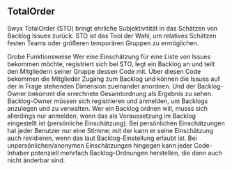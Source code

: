 ## TotalOrder

Swyx TotalOrder (STO) bringt ehrliche Subjektivitität in das Schätzen von Backlog Issues zurück.
STO ist das Tool der Wahl, um relatives Schätzen festen Teams oder größeren temporären Gruppen zu ermöglichen.


Grobe Funktionsweise
Wer eine Einschätzung für eine Liste von Issues bekommen möchte, registriert sich bei STO, legt ein Backlog an und teilt den Mitgliedern seiner Gruppe dessen Code mit. 
Über diesen Code bekommen die Mitglieder Zugang zum Backlog und können die Issues auf der in Frage stehenden Dimension zueinander anordnen. 
Und der Backlog-Owner bekommt die errechnete Gesamtordnung als Ergebnis zu sehen.
Backlog-Owner müssen sich registrieren und anmelden, um Backlogs anzulegen und zu verwalten.
Wer ein Backlog ordnen will, musss sich allerdings nur anmelden, wenn das als Voraussetzung im Backlog eingestellt ist (persönliche Einschätzung).
Bei persönlichen Einschätzungen hat jeder Benutzer nur eine Stimme; mit der kann er seine Einschätzung auch revidieren, wenn das laut Backlog-Einstellung erlaubt ist.
Bei unpersönlichen/anonymen Einschätzungen hingegen kann jeder Code-Inhaber potenziell mehrfach Backlog-Ordnungen herstellen, die dann auch nicht änderbar sind.
